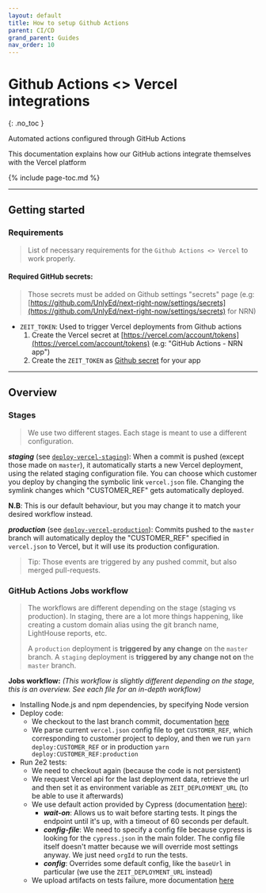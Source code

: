 ```yaml
---
layout: default
title: How to setup Github Actions
parent: CI/CD
grand_parent: Guides
nav_order: 10
---
```


# Github Actions <> Vercel integrations
{: .no_toc }

<div class="code-example" markdown="1">
Automated actions configured through GitHub Actions

This documentation explains how our GitHub actions integrate themselves with the Vercel platform
</div>

{% include page-toc.md %}

---

## Getting started

### Requirements

> List of necessary requirements for the `Github Actions <> Vercel` to work properly.

#### Required GitHub secrets:

> Those secrets must be added on Github settings "secrets" page (e.g: [https://github.com/UnlyEd/next-right-now/settings/secrets](https://github.com/UnlyEd/next-right-now/settings/secrets) for NRN)

- `ZEIT_TOKEN`: Used to trigger Vercel deployments from Github actions
    1. Create the Vercel secret at [https://vercel.com/account/tokens](https://vercel.com/account/tokens) (e.g: "GitHub Actions - NRN app")
    1. Create the `ZEIT_TOKEN` as [Github secret](https://github.com/UnlyEd/next-right-now/settings/secrets) for your app

---

## Overview
### Stages

> We use two different stages. Each stage is meant to use a different configuration.

_**staging**_ (see [`deploy-vercel-staging`](./deploy-vercel-staging.yml)):
When a commit is pushed (except those made on `master`), it automatically starts a new Vercel deployment, using the related staging configuration file.
You can choose which customer you deploy by changing the symbolic link `vercel.json` file.
Changing the symlink changes which "CUSTOMER_REF" gets automatically deployed.

**N.B**: This is our default behaviour, but you may change it to match your desired workflow instead.

_**production**_ (see [`deploy-vercel-production`](./deploy-vercel-production.yml)):
Commits pushed to the `master` branch will automatically deploy the "CUSTOMER_REF" specified in `vercel.json` to Vercel, but it will use its production configuration.

> Tip: Those events are triggered by any pushed commit, but also merged pull-requests.

### GitHub Actions Jobs workflow

> The workflows are different depending on the stage (staging vs production).
> In staging, there are a lot more things happening, like creating a custom domain alias using the git branch name, LightHouse reports, etc.
>
> A `production` deployment is **triggered by any change** on the `master` branch.
> A `staging` deployment is **triggered by any change not on** the `master` branch.

**Jobs workflow:** _(This workflow is slightly different depending on the stage, this is an overview. See each file for an in-depth workflow)_
* Installing Node.js and npm dependencies, by specifying Node version
* Deploy code:
    * We checkout to the last branch commit, documentation [here](https://github.com/cypress-io/github-action)
    * We parse current `vercel.json` config file to get `CUSTOMER_REF`, which corresponding to customer project to deploy, and then we run `yarn deploy:CUSTOMER_REF` or in production `yarn deploy:CUSTOMER_REF:production`
* Run 2e2 tests:
    * We need to checkout again (because the code is not persistent)
    * We request Vercel api for the last deployment data, retrieve the url and then set it as environment variable as `ZEIT_DEPLOYMENT_URL` (to be able to use it afterwards)
    * We use default action provided by Cypress (documentation [here](https://github.com/cypress-io/github-action)):
        * _**wait-on**_: Allows us to wait before starting tests. It pings the endpoint until it's up, with a timeout of 60 seconds per default.
        * _**config-file**_: We need to specify a config file because cypress is looking for the `cypress.json` in the main folder.
            The config file itself doesn't matter because we will override most settings anyway. We just need `orgId` to run the tests.
        * _**config**_: Overrides some default config, like the `baseUrl` in particular (we use the `ZEIT_DEPLOYMENT_URL` instead)
    * We upload artifacts on tests failure, more documentation [here](https://help.github.com/en/actions/automating-your-workflow-with-github-actions/persisting-workflow-data-using-artifacts)
